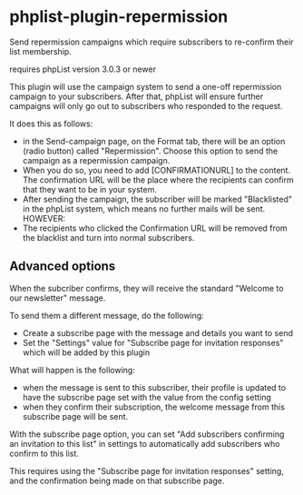 # phplist-plugin-repermission

Send repermission campaigns which require subscribers to re-confirm their list membership.

requires phpList version 3.0.3 or newer

This plugin will use the campaign system to send a one-off repermission campaign to your subscribers. After that, phpList will ensure 
further campaigns will only go out to subscribers who responded to the request.

It does this as follows:

  - in the Send-campaign page, on the Format tab, there will be an option (radio button) called "Repermission". Choose this option to send the campaign as a repermission campaign.
  - When you do so, you need to add [CONFIRMATIONURL] to the content. The confirmation URL will be the place where the recipients can confirm that they want to be in your system.
  - After sending the campaign, the subscriber will be marked "Blacklisted" in the phpList system, which means no further mails will be sent. HOWEVER:
  - The recipients who clicked the Confirmation URL will be removed from the blacklist and turn into normal subscribers.

## Advanced options

When the subcriber confirms, they will receive the standard "Welcome to our newsletter" message.

To send them a different message, do the following:

  - Create a subscribe page with the message and details you want to send
  - Set the "Settings" value for "Subscribe page for invitation responses" which will be added by this plugin

What will happen is the following:

- when the message is sent to this subscriber, their profile is updated to have the subscribe page set with the value from the config setting
- when they confirm their subscription, the welcome message from this subscribe page will be sent.

With the subscribe page option, you can set "Add subscribers confirming an invitation to this list" in settings
to automatically add subscribers who confirm to this list.

This requires using the "Subscribe page for invitation responses" setting, and the confirmation being made on that
subscribe page.
